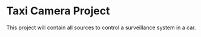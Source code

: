 # Taxi Camera Project

This project will contain all sources to control a surveillance system in a car.
